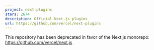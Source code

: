 ```yaml
---
project: next-plugins
stars: 2674
description: Official Next.js plugins
url: https://github.com/vercel/next-plugins
---
```


This repository has been deprecated in favor of the Next.js monorepo: https://github.com/vercel/next.js
